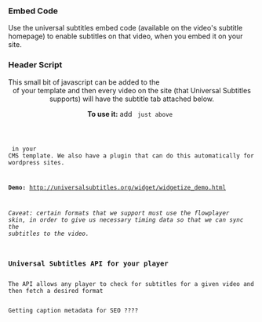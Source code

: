 <h3>Embed Code</h3>
Use the universal subtitles embed code (available on the video's subtitle homepage) to enable subtitles on that video, when you embed it on your site.

<h3>Header Script</h3>
This small bit of javascript can be added to the <header> of your template and then every video on the site (that Universal Subtitles supports) will have the subtitle tab attached below.

**To use it:** add <code> just above </header> in your CMS template. We also have a plugin that can do this automatically for wordpress sites.

**Demo:** http://universalsubtitles.org/widget/widgetize_demo.html

*Caveat: certain formats that we support must use the flowplayer skin, in order to give us necessary timing data so that we can sync the subtitles to the video.*

<h3>Universal Subtitles API for your player</h3>
The API allows any player to check for subtitles for a given video and then fetch a desired format



Getting caption metadata for SEO
????